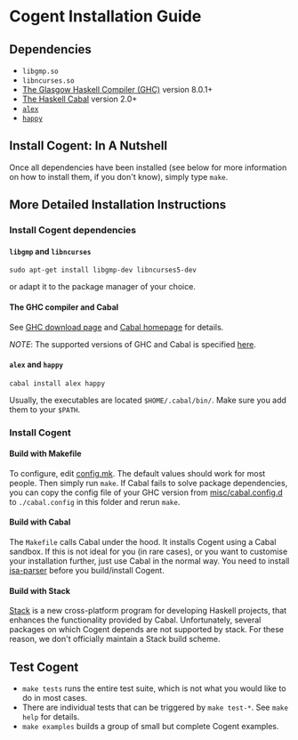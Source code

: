 # Cogent Installation Guide

## Dependencies

* `libgmp.so`
* `libncurses.so`
* [The Glasgow Haskell Compiler (GHC)](https://www.haskell.org/) version 8.0.1+
* [The Haskell Cabal](https://www.haskell.org/cabal/) version 2.0+
* [`alex`](https://www.haskell.org/alex/)
* [`happy`](https://www.haskell.org/happy/)


## Install Cogent: In A Nutshell

Once all dependencies have been installed (see below for more information on
how to install them, if you don't know), simply type `make`.


## More Detailed Installation Instructions

### Install Cogent dependencies

#### `libgmp` and `libncurses`
```
sudo apt-get install libgmp-dev	libncurses5-dev
```
or adapt it to the package manager of your choice.

#### The GHC compiler and Cabal

See [GHC download page](https://www.haskell.org/downloads) and [Cabal homepage](https://www.haskell.org/cabal/) for details.

_NOTE_: The supported versions of GHC and Cabal is specified [here](./cogent.cabal).

#### `alex` and `happy`
```
cabal install alex happy
```
Usually, the executables are located `$HOME/.cabal/bin/`. Make sure you add them to your `$PATH`.


### Install Cogent

#### Build with Makefile

To configure, edit [config.mk](../config.mk). The default values should work for most people.
Then simply run `make`. If Cabal fails to solve package dependencies, you can copy the config
file of your GHC version from [misc/cabal.config.d](./misc/cabal.config.d/) to `./cabal.config`
in this folder and rerun `make`.

#### Build with Cabal

The `Makefile` calls Cabal under the hood. It installs Cogent using a Cabal sandbox. If this
is not ideal for you (in rare cases), or you want to customise your installation further,
just use Cabal in the normal way. You need to install [isa-parser](../isa-parser) before you
build/install Cogent.

#### Build with Stack

[Stack](https://github.com/commercialhaskell/stack) is a new cross-platform
program for developing Haskell projects, that enhances the functionality
provided by Cabal. Unfortunately, several packages on which Cogent
depends are not supported by stack. For these reason, we don't officially
maintain a Stack build scheme.


## Test Cogent

* `make tests` runs the entire test suite, which is not what you would like to do in most cases.
* There are individual tests that can be triggered by `make test-*`. See `make help` for details.
* `make examples` builds a group of small but complete Cogent examples.

